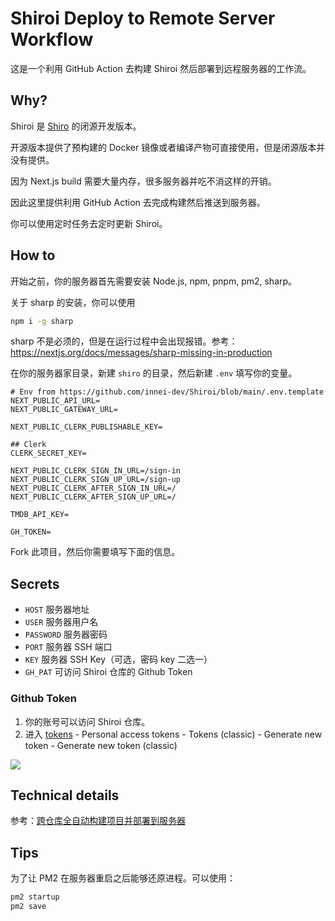 # Shiroi Deploy to Remote Server Workflow

这是一个利用 GitHub Action 去构建 Shiroi 然后部署到远程服务器的工作流。

## Why?

Shiroi 是 [Shiro](https://github.com/Innei/Shiro) 的闭源开发版本。

开源版本提供了预构建的 Docker 镜像或者编译产物可直接使用，但是闭源版本并没有提供。

因为 Next.js build 需要大量内存，很多服务器并吃不消这样的开销。

因此这里提供利用 GitHub Action 去完成构建然后推送到服务器。

你可以使用定时任务去定时更新 Shiroi。

## How to

开始之前，你的服务器首先需要安装 Node.js, npm, pnpm, pm2, sharp。

关于 sharp 的安装，你可以使用

```sh
npm i -g sharp
```

sharp 不是必须的，但是在运行过程中会出现报错。参考：https://nextjs.org/docs/messages/sharp-missing-in-production

在你的服务器家目录，新建 `shiro` 的目录，然后新建 `.env` 填写你的变量。

```
# Env from https://github.com/innei-dev/Shiroi/blob/main/.env.template
NEXT_PUBLIC_API_URL=
NEXT_PUBLIC_GATEWAY_URL=

NEXT_PUBLIC_CLERK_PUBLISHABLE_KEY=

## Clerk
CLERK_SECRET_KEY=

NEXT_PUBLIC_CLERK_SIGN_IN_URL=/sign-in
NEXT_PUBLIC_CLERK_SIGN_UP_URL=/sign-up
NEXT_PUBLIC_CLERK_AFTER_SIGN_IN_URL=/
NEXT_PUBLIC_CLERK_AFTER_SIGN_UP_URL=/

TMDB_API_KEY=

GH_TOKEN=
```

Fork 此项目，然后你需要填写下面的信息。

## Secrets

- `HOST` 服务器地址
- `USER` 服务器用户名
- `PASSWORD` 服务器密码
- `PORT` 服务器 SSH 端口
- `KEY` 服务器 SSH Key（可选，密码 key 二选一）
- `GH_PAT` 可访问 Shiroi 仓库的 Github Token

### Github Token

1. 你的账号可以访问 Shiroi 仓库。
2. 进入 [tokens](https://github.com/settings/tokens) - Personal access tokens - Tokens (classic) - Generate new token - Generate new token (classic) 

![](https://github.com/innei-dev/shiroi-deploy-action/assets/41265413/e55d32cb-bd30-46b7-a603-7d00b3f8a413)

## Technical details

参考：[跨仓库全自动构建项目并部署到服务器](./post.md)

## Tips

为了让 PM2 在服务器重启之后能够还原进程。可以使用：

```sh
pm2 startup
pm2 save
```